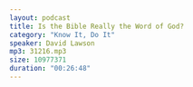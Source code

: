 ```yaml
---
layout: podcast
title: Is the Bible Really the Word of God?
category: "Know It, Do It"
speaker: David Lawson
mp3: 31216.mp3
size: 10977371
duration: "00:26:48"
---
```


